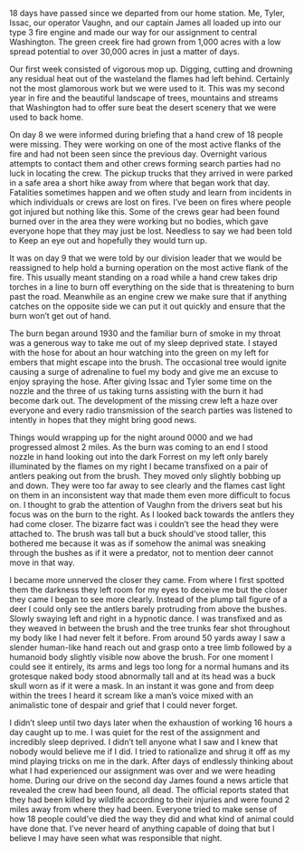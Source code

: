 18 days have passed since we departed from our home station. Me, Tyler, Issac, our operator Vaughn, and our captain James all loaded up into our type 3 fire engine and made our way for our assignment to central Washington. The green creek fire had grown from 1,000 acres with a low spread potential to over 30,000 acres in just a matter of days. 

   Our first week consisted of vigorous mop up. Digging, cutting and drowning any residual heat out of the wasteland the flames had left behind. Certainly not the most glamorous work but we were used to it. This was my second year in fire and the beautiful landscape of trees, mountains and streams that Washington had to offer sure beat the desert scenery that we were used to back home. 

   On day 8 we were informed during briefing that a hand crew of 18 people were missing. They were working on one of the most active flanks of the fire and had not been seen since the previous day. Overnight various attempts to contact them and other crews forming search parties had no luck in locating the crew. The pickup trucks that they arrived in were parked in a safe area a short hike away from where that began work that day. Fatalities sometimes happen and we often study and learn from incidents in which individuals or crews are lost on fires. I’ve been on fires where people got injured but nothing like this. Some of the crews gear had been found burned over in the area they were working but no bodies, which gave everyone hope that they may just be lost. Needless to say we had been told to Keep an eye out and hopefully they would turn up. 

   It was on day 9 that we were told by our division leader that we would be reassigned to help hold a burning operation on the most active flank of the fire. This usually meant standing on a road while a hand crew takes drip torches in a line to burn off everything on the side that is threatening to burn past the road. Meanwhile as an engine crew we make sure that if anything catches on the opposite side we can put it out quickly and ensure that the burn won’t get out of hand. 

   The burn began around 1930 and the familiar burn of smoke in my throat was a generous way to take me out of my sleep deprived state. I stayed with the hose for about an hour watching into the green on my left for embers that might escape into the brush. The occasional tree would ignite causing a surge of adrenaline to fuel my body and give me an excuse to enjoy spraying the hose. After giving Issac and Tyler some time on the nozzle and the three of us taking turns  assisting with the burn it had become dark out. The development of the missing crew left a haze over everyone and every radio transmission of the search parties was listened to intently in hopes that they might bring good news. 

   Things would wrapping up for the night around 0000 and we had progressed almost 2 miles. As the burn was coming to an end I stood nozzle in hand looking out into the dark Forrest on my left only barely illuminated by the flames on my right I became transfixed on a pair of antlers peaking out from the brush. They moved only slightly bobbing up and down. They were too far away to see clearly and the flames cast light on them in an inconsistent way that made them even more difficult to focus on. I thought to grab the attention of Vaughn from the drivers seat but his focus was on the burn to the right. As I looked back towards the antlers they had come closer. The bizarre fact was i couldn’t  see the head they were attached to. The brush was tall but a buck should’ve stood taller, this bothered me because it was as if somehow the animal was sneaking through the bushes as if it were a predator, not to mention deer cannot move in that way. 

   I became more unnerved the closer they came. From where I first spotted them the darkness they left room for my eyes to deceive me but the closer they came I began to see more clearly. Instead of the plump tall figure of a deer I could only see the antlers barely protruding from above the bushes. Slowly swaying left and right in a hypnotic dance. I was transfixed and as they weaved in between the brush and the tree trunks fear shot throughout my body like I had never felt it before. From around 50 yards away I saw a slender human-like hand reach out and grasp onto a tree limb followed by a humanoid body slightly visible now above the brush. For one moment I could see it entirely, its arms and legs too long for a normal humans and its grotesque naked body stood abnormally tall and at its head was a buck skull worn as if it were a mask. In an instant it was gone and from deep within the trees I heard it scream like a man’s voice mixed with an animalistic tone of despair and grief that I could never forget. 

   I didn’t sleep until two days later when the exhaustion of working 16 hours a day caught up to me. I was quiet for the rest of the assignment and incredibly sleep deprived. I didn’t tell anyone what I saw and I knew that nobody would believe me if I did. I tried to rationalize and shrug it off as my mind playing tricks on me in the dark. After days of endlessly thinking about what I had experienced our assignment was over and we were heading home. During our drive on the second day James found a news article that revealed the crew had been found, all dead. The official reports stated that they had been killed by wildlife according to their injuries and were found 2 miles away from where they had been. Everyone tried to make sense of how 18 people could’ve died the way they did and what kind of animal could have done that. I’ve never heard of anything capable of doing that but I believe I may have seen what was responsible that night. 